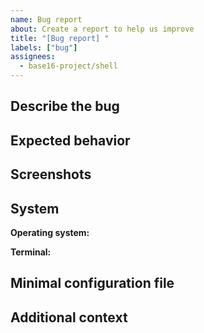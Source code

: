 ```yaml
---
name: Bug report
about: Create a report to help us improve
title: "[Bug report] "
labels: ["bug"]
assignees: 
  - base16-project/shell
---
```


## Describe the bug

<!-- A clear and concise description of what the bug is. -->

## Expected behavior

<!-- A clear and concise description of what you expected to happen. -->

## Screenshots

<!-- If applicable, add screenshots to help explain your problem. -->

## **System**

**Operating system:**

**Terminal:**

## Minimal configuration file

<!-- Add a minimal configuration file to dramatically increase your
chances of receiving help from a maintainer. -->

## Additional context

<!-- Add any other context about the problem here. -->
